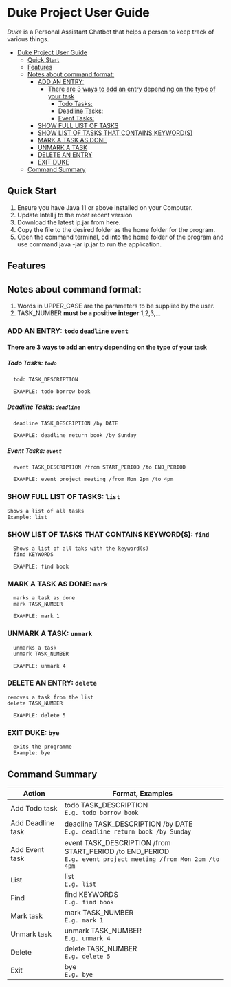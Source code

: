# Duke Project User Guide

_Duke_ is a Personal Assistant Chatbot that helps a person to keep track of various things.

<!-- TOC -->
* [Duke Project User Guide](#duke-project-user-guide)
  * [Quick Start](#quick-start)
  * [Features](#features)
  * [Notes about command format:](#notes-about-command-format-)
    * [ADD AN ENTRY:](#add-an-entry-)
      * [There are 3 ways to add an entry depending on the type of your task](#there-are-3-ways-to-add-an-entry-depending-on-the-type-of-your-task)
        * [Todo Tasks:](#todo-tasks-)
        * [Deadline Tasks:](#deadline-tasks-)
        * [Event Tasks:](#event-tasks-)
    * [SHOW FULL LIST OF TASKS](#show-full-list-of-tasks)
    * [SHOW LIST OF TASKS THAT CONTAINS KEYWORD(S)](#show-list-of-tasks-that-contains-keyword--s-)
    * [MARK A TASK AS DONE](#mark-a-task-as-done)
    * [UNMARK A TASK](#unmark-a-task)
    * [DELETE AN ENTRY](#delete-an-entry)
    * [EXIT DUKE](#exit-duke)
  * [Command Summary](#command-summary)
<!-- TOC -->

## Quick Start

1. Ensure you have Java 11 or above installed on your Computer.
2. Update Intellij to the most recent version
3. Download the latest ip.jar from here.
4. Copy the file to the desired folder as the home folder for the program.
5. Open the command terminal, cd into the home folder of the program and use command java -jar ip.jar to run the application.

## Features

## Notes about command format:

1. Words in UPPER_CASE are the parameters to be supplied by the user.
2. TASK_NUMBER **must be a positive integer** 1,2,3,...

### ADD AN ENTRY: ```todo``` ```deadline``` ```event```
#### There are 3 ways to add an entry depending on the type of your task
##### Todo Tasks: ```todo```
      todo TASK_DESCRIPTION
      
      EXAMPLE: todo borrow book


##### Deadline Tasks: ```deadline```
      deadline TASK_DESCRIPTION /by DATE

      EXAMPLE: deadline return book /by Sunday

##### Event Tasks: ```event```
      event TASK_DESCRIPTION /from START_PERIOD /to END_PERIOD
      
      EXAMPLE: event project meeting /from Mon 2pm /to 4pm

### SHOW FULL LIST OF TASKS: ```list```
    Shows a list of all tasks
    Example: list


### SHOW LIST OF TASKS THAT CONTAINS KEYWORD(S): ```find```
      Shows a list of all taks with the keyword(s)
      find KEYWORDS

      EXAMPLE: find book

### MARK A TASK AS DONE: ```mark```
      marks a task as done
      mark TASK_NUMBER
      
      EXAMPLE: mark 1

### UNMARK A TASK: ```unmark```
      unmarks a task
      unmark TASK_NUMBER
      
      EXAMPLE: unmark 4

### DELETE AN ENTRY: ```delete```
    removes a task from the list
    delete TASK_NUMBER
      
      EXAMPLE: delete 5

### EXIT DUKE: ```bye```
      exits the programme
      Example: bye

## Command Summary

| Action            | Format, Examples                                                                                                      |
|-------------------|-----------------------------------------------------------------------------------------------------------------------|
| Add Todo task     | todo TASK_DESCRIPTION<br/>``` E.g. todo borrow book ```                                                               |
| Add Deadline task | deadline TASK_DESCRIPTION /by DATE<br/>``` E.g. deadline return book /by Sunday ```                                   |
| Add Event task    | event TASK_DESCRIPTION /from START_PERIOD /to END_PERIOD<br/>``` E.g. event project meeting /from Mon 2pm /to 4pm ``` |
| List              | list<br/>``` E.g. list ```                                                                                            |
| Find              | find KEYWORDS<br/>``` E.g. find book ```                                                                              |
| Mark task         | mark TASK_NUMBER<br/>``` E.g. mark 1 ```                                                                              |
| Unmark task       | unmark TASK_NUMBER<br/>``` E.g. unmark 4 ```                                                                          |
| Delete            | delete TASK_NUMBER<br/>``` E.g. delete 5 ```                                                                          |
| Exit              | bye<br/>``` E.g. bye ```                                                                                                 |











